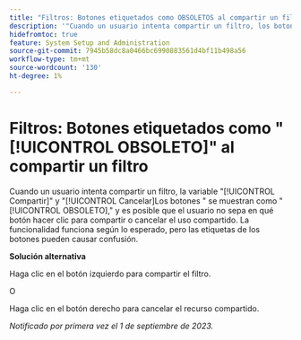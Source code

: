```yaml
---
title: "Filtros: Botones etiquetados como OBSOLETOS al compartir un filtro"
description: '"Cuando un usuario intenta compartir un filtro, los botones Compartir y Cancelar se muestran como OBSOLETOS y es posible que el usuario no sepa en qué botón hacer clic para compartir o cancelar el recurso compartido. La funcionalidad funciona según lo esperado, pero las etiquetas de los botones pueden causar confusión".'
hidefromtoc: true
feature: System Setup and Administration
source-git-commit: 7945b58dc8a0466bc6990883561d4bf11b498a56
workflow-type: tm+mt
source-wordcount: '130'
ht-degree: 1%

---
```



# Filtros: Botones etiquetados como &quot;[!UICONTROL OBSOLETO]&quot; al compartir un filtro

Cuando un usuario intenta compartir un filtro, la variable &quot;[!UICONTROL Compartir]&quot; y &quot;[!UICONTROL Cancelar]Los botones &quot; se muestran como &quot;[!UICONTROL OBSOLETO],&quot; y es posible que el usuario no sepa en qué botón hacer clic para compartir o cancelar el uso compartido. La funcionalidad funciona según lo esperado, pero las etiquetas de los botones pueden causar confusión.

**Solución alternativa**

Haga clic en el botón izquierdo para compartir el filtro.

O

Haga clic en el botón derecho para cancelar el recurso compartido.

_Notificado por primera vez el 1 de septiembre de 2023._
